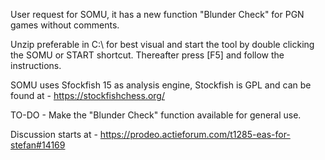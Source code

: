 User request for SOMU, it has a new function "Blunder Check" for PGN games without comments.

Unzip preferable in C:\ for best visual and start the tool by double clicking the SOMU or START shortcut. Thereafter press [F5] and follow the instructions.

SOMU uses Sfockfish 15 as analysis engine, Stockfish is GPL and can be found at - https://stockfishchess.org/

TO-DO - Make the "Blunder Check" function available for general use.

Discussion starts at - https://prodeo.actieforum.com/t1285-eas-for-stefan#14169

